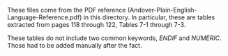 These files come from the PDF reference
(Andover-Plain-English-Language-Reference.pdf) in this directory. In
particular, these are tables extracted from pages 118 through 122,
Tables 7-1 through 7-3.

These tables do not include two common keywords, *ENDIF* and *NUMERIC*.
Those had to be added manually after the fact.
